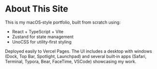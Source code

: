 # About This Site

This is my macOS‑style portfolio, built from scratch using:

- React + TypeScript + Vite
- Zustand for state management
- UnoCSS for utility‑first styling

Deployed easily to Vercel Pages. The UI includes a desktop with windows (Dock, Top Bar, Spotlight, Launchpad) and several built‑in apps (Safari, Terminal, Typora, Bear, FaceTime, VSCode) showcasing my work.
